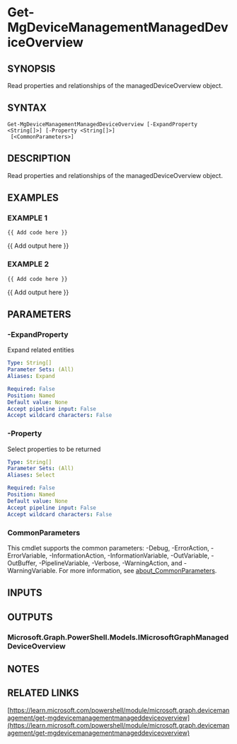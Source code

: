 ﻿---
external help file: Microsoft.Graph.DeviceManagement-help.xml
Module Name: Microsoft.Graph.DeviceManagement
online version: https://learn.microsoft.com/powershell/module/microsoft.graph.devicemanagement/get-mgdevicemanagementmanageddeviceoverview
schema: 2.0.0
---

# Get-MgDeviceManagementManagedDeviceOverview

## SYNOPSIS
Read properties and relationships of the managedDeviceOverview object.

## SYNTAX

```
Get-MgDeviceManagementManagedDeviceOverview [-ExpandProperty <String[]>] [-Property <String[]>]
 [<CommonParameters>]
```

## DESCRIPTION
Read properties and relationships of the managedDeviceOverview object.

## EXAMPLES

### EXAMPLE 1
```
{{ Add code here }}
```

{{ Add output here }}

### EXAMPLE 2
```
{{ Add code here }}
```

{{ Add output here }}

## PARAMETERS

### -ExpandProperty
Expand related entities

```yaml
Type: String[]
Parameter Sets: (All)
Aliases: Expand

Required: False
Position: Named
Default value: None
Accept pipeline input: False
Accept wildcard characters: False
```

### -Property
Select properties to be returned

```yaml
Type: String[]
Parameter Sets: (All)
Aliases: Select

Required: False
Position: Named
Default value: None
Accept pipeline input: False
Accept wildcard characters: False
```

### CommonParameters
This cmdlet supports the common parameters: -Debug, -ErrorAction, -ErrorVariable, -InformationAction, -InformationVariable, -OutVariable, -OutBuffer, -PipelineVariable, -Verbose, -WarningAction, and -WarningVariable. For more information, see [about_CommonParameters](http://go.microsoft.com/fwlink/?LinkID=113216).

## INPUTS

## OUTPUTS

### Microsoft.Graph.PowerShell.Models.IMicrosoftGraphManagedDeviceOverview
## NOTES

## RELATED LINKS

[https://learn.microsoft.com/powershell/module/microsoft.graph.devicemanagement/get-mgdevicemanagementmanageddeviceoverview](https://learn.microsoft.com/powershell/module/microsoft.graph.devicemanagement/get-mgdevicemanagementmanageddeviceoverview)

